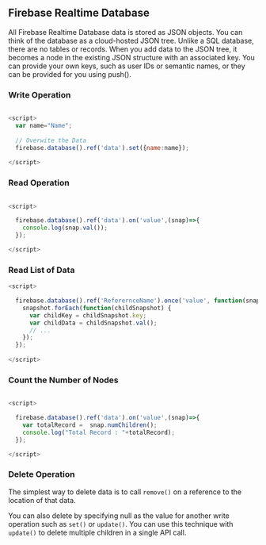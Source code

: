 
## Firebase Realtime Database 
All Firebase Realtime Database data is stored as JSON objects. You can think of the database as a cloud-hosted JSON tree. Unlike a SQL database, there are no tables or records. When you add data to the JSON tree, it becomes a node in the existing JSON structure with an associated key. You can provide your own keys, such as user IDs or semantic names, or they can be provided for you using push().

### Write Operation

```js

<script>
  var name="Name";
  
  // Overwite the Data
  firebase.database().ref('data').set({name:name});
  
</script>

```

### Read Operation

```js

<script>

  firebase.database().ref('data').on('value',(snap)=>{
    console.log(snap.val());
  });

</script>

```
### Read List of Data

```js
<script>

  firebase.database().ref('ReferernceName').once('value', function(snapshot) {
    snapshot.forEach(function(childSnapshot) {
      var childKey = childSnapshot.key;
      var childData = childSnapshot.val();
      // ...
    });
  });
  
</script>
```

### Count the Number of Nodes

```js

<script>

  firebase.database().ref('data').on('value',(snap)=>{
    var totalRecord =  snap.numChildren();
    console.log("Total Record : "+totalRecord);
  });

</script>

```

### Delete Operation

The simplest way to delete data is to call `remove()` on a reference to the location of that data.

You can also delete by specifying null as the value for another write operation such as `set()` or `update()`. You can use this technique with `update()` to delete multiple children in a single API call.
